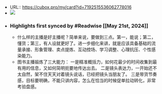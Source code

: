 - URL:: https://cubox.pro/my/card?id=7192515536062778016
- ![](https://image.cubox.pro/cover/3dhijb7jyneeeksnz6ikbt8oedqz2le9tmqqyqe9d6pard386d)
- ### Highlights first synced by #Readwise [[May 21st, 2024]]
    - 什么样的主播是好主播呢？简单来说，要做到三点。第一，能说；第二，懂货；第三，有人设就更好了。进一步细化来讲，就是应该具备基础的流量承接、形象管理、卖点提炼、互动控场、学习调整、心理抗压、个性感染能力。
    - 图书主播锻炼了三大能力： 
   一是精准概括力，如何花最少的时间收集到最有用的信息，又如何简明扼要地传达出去。 
   二是镜头表达力，一开始还不太自然，架不住天天对着镜头说话，已经把镜头当朋友了。 
   三是带货节奏感，目标要明确，不能只讲内容，怎么在恰当的时候促单拉动转化，非常考验盘感。
